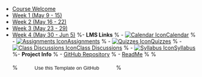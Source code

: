 - [Course Welcome](course-welcome)
- [Week 1 (May 9 - 15)](module-01)
- [Week 2 (May 16 - 22)](module-02)
- [Week 3 (May 23 - 29)](module-03)
- [Week 4 (May 30 - Jun 5)](module-04)
%- **LMS Links**
%  - [![Calendar Icon](https://icongr.am/fontawesome/calendar.svg?size=16&color=808080)Calendar](https://canvas.sfu.ca/courses/44038/calendar)
%  - [![Assignments Icon](https://icongr.am/fontawesome/pencil.svg?size=16&color=808080)Assignments](https://canvas.sfu.ca/courses/44038/assignments )
%  - [![Quizzes Icon](https://icongr.am/fontawesome/check-circle.svg?size=16&color=808080)Quizzes](https://canvas.sfu.ca/courses/44038/quizzes)
%  - [![Class Discussions Icon](https://icongr.am/fontawesome/comments-o.svg?size=16&color=808080)Class Discussions](https://canvas.sfu.ca/courses/44038/discussion_topics)
%  - [![Syllabus Icon](https://icongr.am/fontawesome/list.svg?size=16&color=808080)Syllabus](https://canvas.sfu.ca/courses/44038/assignments/syllabus)
%- **Project Info**
%  - [GitHub Repository](https://github.com/hibbitts-design/docsify-open-course-starter-kit/)
%  - [ReadMe](https://github.com/hibbitts-design/docsify-open-course-starter-kit/blob/main/README.md)
%
%<form action="https://github.com/hibbitts-design/docsify-open-course-starter-kit/generate" target="_blank">
%  <input type="submit" value="Use this Template on GitHub" style="cursor: pointer;margin-top:12px;padding:8px;background-color:var(--base-background-color);border:1px solid var(--link-color);border-radius:.25rem;color:var(--link-color);display:inline-block;text-align:center;text-decoration:none;width:250px;-webkit-text-size-adjust:none;mso-hide:all;" />
%</form>